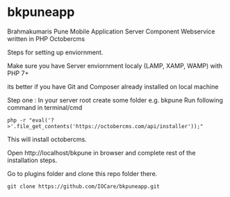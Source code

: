 # bkpuneapp
Brahmakumaris Pune Mobile Application Server Component
Webservice written in PHP Octobercms

Steps for setting up enviornment.

Make sure you have Server enviornment localy (LAMP, XAMP, WAMP) with PHP 7+

its better if you have Git and Composer already installed on local machine 

Step one :
In your server root create some folder e.g. bkpune
Run following command in terminal/cmd

`php -r "eval('?>'.file_get_contents('https://octobercms.com/api/installer'));"`

This will install octobercms.

Open http://localhost/bkpune in browser and complete rest of the installation steps.

Go to plugins folder and clone this repo folder there.

`git clone https://github.com/IOCare/bkpuneapp.git`



